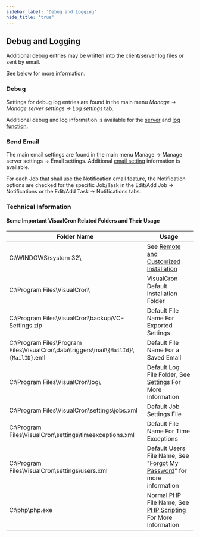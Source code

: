 ```yaml
---
sidebar_label: 'Debug and Logging'
hide_title: 'true'
---
```


## Debug and Logging

Additional debug entries may be written into the client/server log files or sent by email.
 
See below for more information.

### Debug

 Settings for debug log entries are found in the main menu _Manage -> Manage server settings -> Log settings_ tab.
 
Additional debug and log information is available for the [server](../client-user-interface/server/main-settings) and [log function](../client-user-interface/server/information-log).

### Send Email

The main email settings are found in the main menu Manage -> Manage server settings -> Email settings. Additional [email setting](../client-user-interface/server/main-settings) information is available.
 
For each Job that shall use the Notification email feature, the Notification options are checked for the specific Job/Task in the Edit/Add Job -> Notifications or the Edit/Add Task -> Notifications tabs.

### Technical Information

#### Some Important VisualCron Related Folders and Their Usage

| Folder Name | Usage |
|-------------|-------|
| C:\WINDOWS\system 32\ | See [Remote and Customized Installation](../get-visualcron/remote-silent-customized-installation) |
| C:\Program Files\VisualCron\ | VisualCron Default Installation Folder |
| C:\Program Files\VisualCron\backup\VC-Settings.zip | Default File Name For Exported Settings |
| C:\Program Files\Program Files\VisualCron\data\triggers\mail\\`{MailId}`\\`{MailID}`.eml | Default File Name For a Saved Email |
| C:\Program Files\VisualCron\log\ | Default Log File Folder, See [Settings](../client-user-interface/server/main-settings) For More Information |
| C:\Program Files\VisualCron\settings\jobs.xml | Default Job Settings File |
| C:\Program Files\VisualCron\settings\timeexceptions.xml | Default File Name For Time Exceptions|
| C:\Program Files\VisualCron\settings\users.xml | Default Users File Name, See "[Forgot My Password](../troubleshooting/forgot-my-password)" for more information |
| C:\php\php.exe | Normal PHP File Name, See [PHP Scripting](../commands/scripts) For More Information |